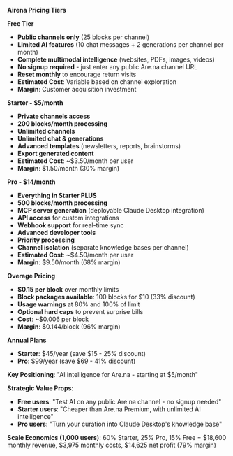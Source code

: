 
**Airena Pricing Tiers**

**Free Tier**

- **Public channels only** (25 blocks per channel)
- **Limited AI features** (10 chat messages + 2 generations per channel per month)
- **Complete multimodal intelligence** (websites, PDFs, images, videos)
- **No signup required** - just enter any public Are.na channel URL
- **Reset monthly** to encourage return visits
- **Estimated Cost**: Variable based on channel exploration
- **Margin**: Customer acquisition investment

**Starter - $5/month**

- **Private channels access**
- **200 blocks/month processing**
- **Unlimited channels**
- **Unlimited chat & generations**
- **Advanced templates** (newsletters, reports, brainstorms)
- **Export generated content**
- **Estimated Cost**: ~$3.50/month per user
- **Margin**: $1.50/month (30% margin)

**Pro - $14/month**

- **Everything in Starter PLUS**
- **500 blocks/month processing**
- **MCP server generation** (deployable Claude Desktop integration)
- **API access** for custom integrations
- **Webhook support** for real-time sync
- **Advanced developer tools**
- **Priority processing**
- **Channel isolation** (separate knowledge bases per channel)
- **Estimated Cost**: ~$4.50/month per user
- **Margin**: $9.50/month (68% margin)

**Overage Pricing**

- **$0.15 per block** over monthly limits
- **Block packages available**: 100 blocks for $10 (33% discount)
- **Usage warnings** at 80% and 100% of limit
- **Optional hard caps** to prevent surprise bills
- **Cost**: ~$0.006 per block
- **Margin**: $0.144/block (96% margin)

**Annual Plans**

- **Starter**: $45/year (save $15 - 25% discount)
- **Pro**: $99/year (save $69 - 41% discount)

**Key Positioning**: "AI intelligence for Are.na - starting at $5/month"

**Strategic Value Props**:

- **Free users**: "Test AI on any public Are.na channel - no signup needed"
- **Starter users**: "Cheaper than Are.na Premium, with unlimited AI intelligence"
- **Pro users**: "Turn your curation into Claude Desktop's knowledge base"

**Scale Economics (1,000 users)**: 60% Starter, 25% Pro, 15% Free = $18,600 monthly revenue, $3,975 monthly costs, $14,625 net profit (79% margin)